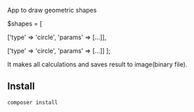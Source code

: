 App to draw geometric shapes

\$shapes = [

['type' => 'circle', 'params' => [...]],

['type' => 'circle', 'params' => [...]] ];

It makes all calculations and saves result to image(binary file).

## Install

`composer install`
